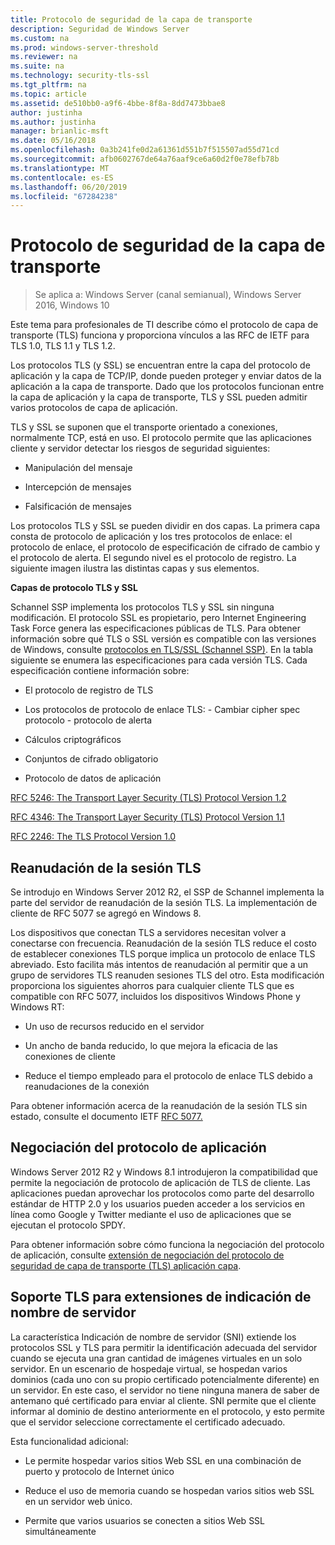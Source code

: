 ```yaml
---
title: Protocolo de seguridad de la capa de transporte
description: Seguridad de Windows Server
ms.custom: na
ms.prod: windows-server-threshold
ms.reviewer: na
ms.suite: na
ms.technology: security-tls-ssl
ms.tgt_pltfrm: na
ms.topic: article
ms.assetid: de510bb0-a9f6-4bbe-8f8a-8dd7473bbae8
author: justinha
ms.author: justinha
manager: brianlic-msft
ms.date: 05/16/2018
ms.openlocfilehash: 0a3b241fe0d2a61361d551b7f515507ad55d71cd
ms.sourcegitcommit: afb0602767de64a76aaf9ce6a60d2f0e78efb78b
ms.translationtype: MT
ms.contentlocale: es-ES
ms.lasthandoff: 06/20/2019
ms.locfileid: "67284238"
---
```

# <a name="transport-layer-security-protocol"></a>Protocolo de seguridad de la capa de transporte

>Se aplica a: Windows Server (canal semianual), Windows Server 2016, Windows 10

Este tema para profesionales de TI describe cómo el protocolo de capa de transporte (TLS) funciona y proporciona vínculos a las RFC de IETF para TLS 1.0, TLS 1.1 y TLS 1.2.

Los protocolos TLS (y SSL) se encuentran entre la capa del protocolo de aplicación y la capa de TCP/IP, donde pueden proteger y enviar datos de la aplicación a la capa de transporte. Dado que los protocolos funcionan entre la capa de aplicación y la capa de transporte, TLS y SSL pueden admitir varios protocolos de capa de aplicación.

TLS y SSL se suponen que el transporte orientado a conexiones, normalmente TCP, está en uso. El protocolo permite que las aplicaciones cliente y servidor detectar los riesgos de seguridad siguientes:

-   Manipulación del mensaje

-   Intercepción de mensajes

-   Falsificación de mensajes

Los protocolos TLS y SSL se pueden dividir en dos capas. La primera capa consta de protocolo de aplicación y los tres protocolos de enlace: el protocolo de enlace, el protocolo de especificación de cifrado de cambio y el protocolo de alerta. El segundo nivel es el protocolo de registro. La siguiente imagen ilustra las distintas capas y sus elementos.

**Capas de protocolo TLS y SSL**


Schannel SSP implementa los protocolos TLS y SSL sin ninguna modificación. El protocolo SSL es propietario, pero Internet Engineering Task Force genera las especificaciones públicas de TLS. Para obtener información sobre qué TLS o SSL versión es compatible con las versiones de Windows, consulte [protocolos en TLS/SSL (Schannel SSP)](https://msdn.microsoft.com/library/windows/desktop/mt808159(v=vs.85).aspx). En la tabla siguiente se enumera las especificaciones para cada versión TLS. Cada especificación contiene información sobre:

-   El protocolo de registro de TLS

-   Los protocolos de protocolo de enlace TLS: \- Cambiar cipher spec protocolo \- protocolo de alerta

-   Cálculos criptográficos

-   Conjuntos de cifrado obligatorio

-   Protocolo de datos de aplicación

[RFC 5246: The Transport Layer Security (TLS) Protocol Version 1.2](http://tools.ietf.org/html/rfc5246)

[RFC 4346: The Transport Layer Security (TLS) Protocol Version 1.1](http://tools.ietf.org/html/rfc4346)

[RFC 2246: The TLS Protocol Version 1.0](http://tools.ietf.org/html/rfc2246)

## <a name="BKMK_SessionResumption"></a>Reanudación de la sesión TLS
Se introdujo en Windows Server 2012 R2, el SSP de Schannel implementa la parte del servidor de reanudación de la sesión TLS. La implementación de cliente de RFC 5077 se agregó en Windows 8.

Los dispositivos que conectan TLS a servidores necesitan volver a conectarse con frecuencia. Reanudación de la sesión TLS reduce el costo de establecer conexiones TLS porque implica un protocolo de enlace TLS abreviado. Esto facilita más intentos de reanudación al permitir que a un grupo de servidores TLS reanuden sesiones TLS del otro. Esta modificación proporciona los siguientes ahorros para cualquier cliente TLS que es compatible con RFC 5077, incluidos los dispositivos Windows Phone y Windows RT:

-   Un uso de recursos reducido en el servidor

-   Un ancho de banda reducido, lo que mejora la eficacia de las conexiones de cliente

-   Reduce el tiempo empleado para el protocolo de enlace TLS debido a reanudaciones de la conexión

Para obtener información acerca de la reanudación de la sesión TLS sin estado, consulte el documento IETF [RFC 5077.](http://www.ietf.org/rfc/rfc5077)

## <a name="BKMK_AppProtocolNego"></a>Negociación del protocolo de aplicación
 Windows Server 2012 R2 y Windows 8.1 introdujeron la compatibilidad que permite la negociación de protocolo de aplicación de TLS de cliente. Las aplicaciones puedan aprovechar los protocolos como parte del desarrollo estándar de HTTP 2.0 y los usuarios pueden acceder a los servicios en línea como Google y Twitter mediante el uso de aplicaciones que se ejecutan el protocolo SPDY.

Para obtener información sobre cómo funciona la negociación del protocolo de aplicación, consulte [extensión de negociación del protocolo de seguridad de capa de transporte (TLS) aplicación capa](http://tools.ietf.org/search/draft-ietf-tls-applayerprotoneg-05).

## <a name="BKMK_SNI"></a>Soporte TLS para extensiones de indicación de nombre de servidor
La característica Indicación de nombre de servidor (SNI) extiende los protocolos SSL y TLS para permitir la identificación adecuada del servidor cuando se ejecuta una gran cantidad de imágenes virtuales en un solo servidor. En un escenario de hospedaje virtual, se hospedan varios dominios (cada uno con su propio certificado potencialmente diferente) en un servidor. En este caso, el servidor no tiene ninguna manera de saber de antemano qué certificado para enviar al cliente. SNI permite que el cliente informar al dominio de destino anteriormente en el protocolo, y esto permite que el servidor seleccione correctamente el certificado adecuado.

Esta funcionalidad adicional:

-   Le permite hospedar varios sitios Web SSL en una combinación de puerto y protocolo de Internet único

-   Reduce el uso de memoria cuando se hospedan varios sitios web SSL en un servidor web único.

-   Permite que varios usuarios se conecten a sitios Web SSL simultáneamente



